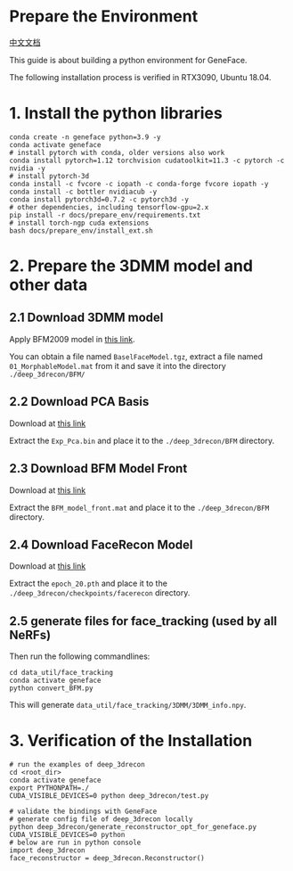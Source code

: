 # Prepare the Environment
[中文文档](./install_guide-zh.md)

This guide is about building a python environment for GeneFace.

The following installation process is verified in RTX3090, Ubuntu 18.04.

# 1. Install the python libraries

```
conda create -n geneface python=3.9 -y
conda activate geneface
# install pytorch with conda, older versions also work
conda install pytorch=1.12 torchvision cudatoolkit=11.3 -c pytorch -c nvidia -y
# install pytorch-3d
conda install -c fvcore -c iopath -c conda-forge fvcore iopath -y
conda install -c bottler nvidiacub -y
conda install pytorch3d=0.7.2 -c pytorch3d -y
# other dependencies, including tensorflow-gpu=2.x
pip install -r docs/prepare_env/requirements.txt 
# install torch-ngp cuda extensions
bash docs/prepare_env/install_ext.sh
```

# 2. Prepare the 3DMM model and other data

## 2.1 Download 3DMM model

Apply BFM2009 model in [this link](https://faces.dmi.unibas.ch/bfm/index.php?nav=1-2&id=downloads).

You can obtain a file named `BaselFaceModel.tgz`, extract a file named `01_MorphableModel.mat` from it and save it into the directory `./deep_3drecon/BFM/`

## 2.2 Download PCA Basis

Download at [this link](https://drive.google.com/drive/folders/1iTopSpZucEmjWiWZIErLYiMBlZYwzil2?usp=share_link)

Extract the `Exp_Pca.bin` and place it to the `./deep_3drecon/BFM` directory.

## 2.3 Download BFM Model Front

Download at [this link](https://drive.google.com/drive/folders/1YCxXKJFfo1w01PzayhnxWSZZK5k7spSH?usp=share_link)

Extract the `BFM_model_front.mat` and place it to the `./deep_3drecon/BFM` directory.


## 2.4 Download FaceRecon Model

Download at [this link](https://drive.google.com/drive/folders/18VRcygXYOKPYvJWsl9lrF0J9PoFPk77y?usp=sharing)

Extract the `epoch_20.pth` and place it to the `./deep_3drecon/checkpoints/facerecon` directory.


## 2.5 generate files for face_tracking (used by all NeRFs)
Then run the following commandlines:
```
cd data_util/face_tracking
conda activate geneface
python convert_BFM.py
```
This will generate `data_util/face_tracking/3DMM/3DMM_info.npy`.


# 3. Verification of the Installation

```
# run the examples of deep_3drecon 
cd <root_dir>
conda activate geneface
export PYTHONPATH=./
CUDA_VISIBLE_DEVICES=0 python deep_3drecon/test.py 

# validate the bindings with GeneFace
# generate config file of deep_3drecon locally
python deep_3drecon/generate_reconstructor_opt_for_geneface.py 
CUDA_VISIBLE_DEVICES=0 python
# below are run in python console
import deep_3drecon
face_reconstructor = deep_3drecon.Reconstructor()
```


